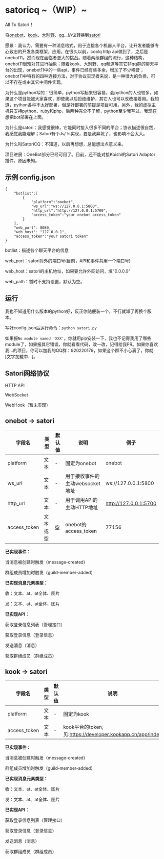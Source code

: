 # satoricq ~（WIP）~

All To Satori！

将[onebot](https://github.com/botuniverse/onebot-11)、[kook](https://developer.kookapp.cn/)、[大别野](https://webstatic.mihoyo.com/vila/bot/doc/)、[qq](https://bot.q.qq.com/wiki/develop/api)...协议转换到[satori](https://satori.js.org/zh-CN/)

愿景：我认为，需要有一种消息格式，用于连接各个机器人平台，让开发者能够专心致志的开发各类框架，应用。在很久以前，coolq http api做到了，之后是onebot11。然而现在面临者更大的挑战。随着两级群组的流行，这种结构，onebot11很难对其进行抽象；随着kook、大别野、qq频道等其它非qq群的聊天平台的出现，onebot11中的一些api，事件已经有些多余，增加了不少噪音；onebot11中特有的四种连接方法，对于协议实现者来说，是一种很大的负担，可以不存在或由其它中间件实现。

为什么是python写的：很简单，python写起来很容易，会python的人也较多，如果这个项目能被大家喜欢，即使我以后拒绝维护，其它人也可以改改接着用。我知道，python各种不太好部署，但是好部署的前提是项目可用。另外，我的虚拟主机只支持python、ruby和php，后两种完全不了解，python至少我写过，我现在想把bot部署在上面。

为什么是satori：我感觉很棒，它能同时接入很多不同的平台；协议描述很自然，我感觉我能理解；Satori有个Js/Ts实现，要是我弃坑了，也影响不会太大。

为什么叫SatoriCQ：不知道，以后再想想，总能想出点意义来。

项目进展：OneBot部分已经可用了。目前，还不能对接Koishi的Satori Adaptor插件，原因未知。

## 示例 config.json

```
{
    "botlist":[
        {
            "platform":"onebot",
            "ws_url":"ws://127.0.0.1:5800",
            "http_url":"http://127.0.0.1:5700",
            "access_token":"your onebot access_token"
        }
    ],
    "web_port": 8080,
    "web_host": "127.0.0.1",
    "access_token":"your satori token"
}
```
botlist：描述各个聊天平台的信息

web_port：satori对外的端口号(目前，API和事件共用一个端口号)

web_host：satori的主机地址，如果要允许外网访问，填"0.0.0.0"

web_path：暂时不支持设置，默认为空。

## 运行

我也不知道用什么版本的python好，反正你随便装一个，不行就卸了再换个版本。

写好config.json后运行命令：`python satori.py`

如果报`No module named 'XXX'`，你就用pip安装一下，我也不记得我用了哪些module了，如果报其它错误，你就看看代码，改一改，记得给我PR。如果你喜欢我...的项目，你可以加我的QQ群：920220179，如果这个群不小心满了，你就[文字加载中...]。

## Satori网络协议

HTTP API

WebSocket

WebHook（暂未实现）

## onebot -> satori

| 字段名          | 类型   | 默认值 | 说明                   | 例子                    |
|--------------|------|-----|----------------------|-----------------------|
| platform     | 文本   | -   | 固定为onebot            | onebot                |
| ws_url       | 文本   | -   | 用于接收事件的主动websocket地址 | ws://127.0.0.1:5800   |
| http_url     | 文本   | -   | 用于调用API的主动HTTP地址     | http://127.0.0.1:5700 |
| access_token | 文本或空 | 空   | onebot的access_token  | 77156                 |

**已实现事件：**

当消息被创建时触发（message-created）

群组成员增加时触发（guild-member-added）

**已实现消息元素类型：**

收：文本、at、at全体、图片

发：文本、at、at全体、图片

**已实现API：**

获取登录信息列表（管理接口）

获取登录信息（登录信息）

发送消息（消息）

获取群组成员（群组成员）

## kook -> satori


| 字段名          | 类型 | 默认值 | 说明                                                    | 例子                                  |
|--------------|----|-----|-------------------------------------------------------|-------------------------------------|
| platform     | 文本 | -   | 固定为kook                                               | kook                                |
| access_token | 文本 | -   | kook平台的token,见:https://developer.kookapp.cn/app/index | 1/MTUyNDY=/snqjxHpGZFdEM50wyZLOpg== |

**已实现事件：**

当消息被创建时触发（message-created）

群组成员增加时触发（guild-member-added）

**已实现消息元素类型：**

收：文本、at、at全体、图片

发：文本、at、at全体、图片

**已实现API：**

获取登录信息列表（管理接口）

获取登录信息（登录信息）

发送消息（消息）

获取群组成员（群组成员）
